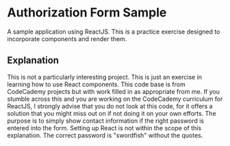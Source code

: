 # Authorization Form Sample
A sample application using ReactJS. This is a practice exercise designed to incorporate components and render them.
## Explanation
This is not a particularly interesting project. This  is just an exercise in learning how to use React components. This code base is from CodeCademy projects but with work filled in as appropriate from me. If you stumble across this and you are working on the CodeCademy curriculum for ReactJS, I strongly advise that you do not look at this code, for it offers a solution that you might miss out on if not doing it on your own efforts. The purpose is to simply show contact information if the right password is entered into the form. Setting up React is not within the scope of this explanation. The correct password is "swordfish" without the quotes.
